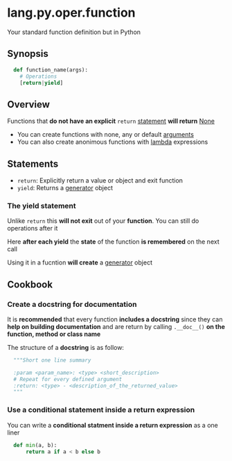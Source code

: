 # lang.py.oper.function

Your standard function definition but in Python

## Synopsis

```py
  def function_name(args):
    # Operations
    [return|yield]
```

## Overview

Functions that **do not have an explicit** `return` [statement](./4g9v.md) **will
return** [None](./y624.md)

- You can create functions with none, any or default [arguments](./1zjl.md)
- You can also create anonimous functions with [lambda](./8uan.md) expressions

## Statements

- `return`: Explicitly return a value or object and exit function
- `yield`: Returns a [generator](./grh0.md) object

### The yield statement

Unlike `return` this **will not exit** out of your **function**. You can still
do operations after it

Here **after each yield** the **state** of the function **is remembered** on
the next call

Using it in a fucntion **will create** a [generator](./grh0.md) object

## Cookbook

### Create a docstring for documentation

It is **recommended** that every function **includes a docstring** since they
can **help on building documentation** and are return by calling `.__doc__()`
**on the function, method or class name**

The structure of a **docstring** is as follow:

```py
  """Short one line summary

  :param <param_name>: <type> <short_description>
  # Repeat for every defined argument
  :return: <type> - <description_of_the_returned_value>
  """
```

### Use a conditional statement inside a return expression

You can write a **conditional statment inside a return expression** as a one liner

```py
  def min(a, b):
      return a if a < b else b
```
